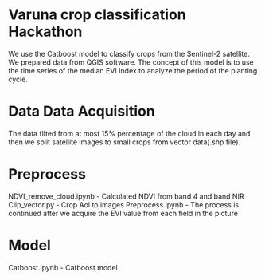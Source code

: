 # Varuna crop classification Hackathon
   We use the Catboost model to classify crops from the Sentinel-2 satellite. We prepared data from QGIS software. The concept of this model is to use the time series of the median EVI Index to analyze the period of the planting cycle. 
# Data Data Acquisition
The data filted from at most 15% percentage of the cloud in each day and then we split satellite images to small crops from vector data(.shp file).  
# Preprocess
   NDVI_remove_cloud.ipynb - Calculated NDVI from band 4 and band NIR
   Clip_vector.py - Crop Aoi to images
   Preprocess.ipynb - The process is continued after we acquire the EVI value from each field in the picture
# Model
   Catboost.ipynb - Catboost model
